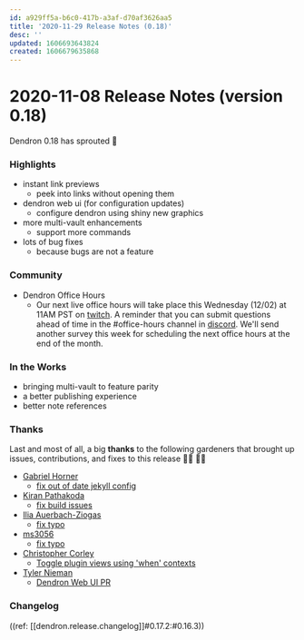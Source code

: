 ```yaml
---
id: a929ff5a-b6c0-417b-a3af-d70af3626aa5
title: '2020-11-29 Release Notes (0.18)'
desc: ''
updated: 1606693643824
created: 1606679635868
---
```


# 2020-11-08 Release Notes (version 0.18)

Dendron 0.18 has sprouted 🌱

### Highlights
- instant link previews
    - peek into links without opening them
- dendron web ui (for configuration updates)
    - configure dendron using shiny new graphics
- more multi-vault enhancements
    - support more commands 
- lots of bug fixes
    - because bugs are not a feature 

### Community

- Dendron Office Hours
    - Our next live office hours will take place this Wednesday (12/02) at 11AM PST on [twitch](https://www.twitch.tv/dendronhq). A reminder that you can submit questions ahead of time in the #office-hours channel in [discord](https://discord.gg/AE3NRw9). We'll send another survey this week for scheduling the next office hours at the end of the month. 

### In the Works

- bringing multi-vault to feature parity 
- a better publishing experience
- better note references 

### Thanks
Last and most of all, a big **thanks** to the following gardeners that brought up issues, contributions, and fixes to this release 👨‍🌾 👩‍🌾

- [Gabriel Horner](https://github.com/cldwalker) 
    - [fix out of date jekyll config](https://github.com/dendronhq/dendron/pull/372)
- [Kiran Pathakoda](https://github.com/kpathakota)
    - [fix build issues](https://github.com/dendronhq/dendron/pull/379)
- [Ilia Auerbach-Ziogas](https://github.com/iliaaz)
    - [fix typo](https://github.com/dendronhq/dendron-site/pull/43)
- [ms3056](https://github.com/ms3056)
    - [fix typo](https://github.com/dendronhq/dendron/issues/383)
- [Christopher Corley](https://github.com/cscorley)
    - [Toggle plugin views using 'when' contexts](https://github.com/dendronhq/dendron/pull/386)
- [Tyler Nieman](https://github.com/tsnieman)
    - [Dendron Web UI PR](https://github.com/dendronhq/dendron/pull/351)

### Changelog
((ref: [[dendron.release.changelog]]#0.17.2:#0.16.3))